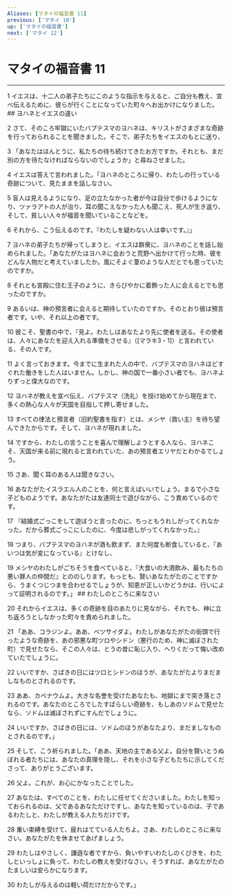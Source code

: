 ```yaml
---
Aliases: [マタイの福音書 11]
previous: ['マタイ 10']
up: ['マタイの福音書']
next: ['マタイ 12']
---
```

# マタイの福音書 11

***




1 
イエスは、十二人の弟子たちにこのような指示を与えると、ご自分も教え、宣べ伝えるために、彼らが行くことになっていた町々へお出かけになりました。 ## ヨハネとイエスの違い 



2 
さて、そのころ牢獄にいたバプテスマのヨハネは、キリストがさまざまな奇跡を行っておられることを聞きました。そこで、弟子たちをイエスのもとに送り、 



3 
「あなたはほんとうに、私たちの待ち続けてきたお方ですか。それとも、まだ別の方を待たなければならないのでしょうか」と尋ねさせました。 



4 
イエスは答えて言われました。「ヨハネのところに帰り、わたしの行っている奇跡について、見たままを話しなさい。 



5 
盲人は見えるようになり、足の立たなかった者が今は自分で歩けるようになり、ツァラアトの人が治り、耳の聞こえなかった人も聞こえ、死人が生き返り、そして、貧しい人々が福音を聞いていることなどを。 



6 
それから、こう伝えるのです。『わたしを疑わない人は幸いです。』」 



7 
ヨハネの弟子たちが帰ってしまうと、イエスは群衆に、ヨハネのことを話し始められました。「あなたがたはヨハネに会おうと荒野へ出かけて行った時、彼をどんな人物だと考えていましたか。風にそよぐ葦のような人だとでも思っていたのですか。 



8 
それとも宮殿に住む王子のように、きらびやかに着飾った人に会えるとでも思ったのですか。 



9 
あるいは、神の預言者に会えると期待していたのですか。そのとおり彼は預言者です。いや、それ以上の者です。 



10 
彼こそ、聖書の中で、『見よ。わたしはあなたより先に使者を送る。その使者は、人々にあなたを迎え入れる準備をさせる』（[マラキ3・1]）と言われている、その人です。 



11 
よく言っておきます。今までに生まれた人の中で、バプテスマのヨハネほどすぐれた働きをした人はいません。しかし、神の国で一番小さい者でも、ヨハネよりずっと偉大なのです。 



12 
ヨハネが教えを宣べ伝え、バプテスマ（洗礼）を授け始めてから現在まで、多くの熱心な人々が天国を目指して押し寄せました。 



13 
すべての律法と預言者（旧約聖書を指す）とは、メシヤ（救い主）を待ち望んできたからです。そして、ヨハネが現れました。 



14 
ですから、わたしの言うことを喜んで理解しようとする人なら、ヨハネこそ、天国が来る前に現れると言われていた、あの預言者エリヤだとわかるでしょう。 



15 
さあ、聞く耳のある人は聞きなさい。 



16 
あなたがたイスラエル人のことを、何と言えばいいでしょう。まるで小さな子どものようです。あなたがたは友達同士で遊びながら、こう責めているのです。 



17 
『結婚式ごっこをして遊ぼうと言ったのに、ちっともうれしがってくれなかった。だから葬式ごっこにしたのに、今度は悲しがってくれなかった。』 



18 
つまり、バプテスマのヨハネが酒も飲まず、また何度も断食していると、『あいつは気が変になっている』とけなし、 



19 
メシヤのわたしがごちそうを食べていると、『大食いの大酒飲み、最もたちの悪い罪人の仲間だ』とののしります。もっとも、賢いあなたがたのことですから、うまくつじつまを合わせるでしょうが、知恵が正しいかどうかは、行いによって証明されるのです。」 ## わたしのところに来なさい 



20 
それからイエスは、多くの奇跡を目のあたりに見ながら、それでも、神に立ち返ろうとしなかった町々を責められました。 



21 
「ああ、コラジンよ。ああ、ベツサイダよ。わたしがあなたがたの街頭で行ったような奇跡を、あの邪悪な町ツロやシドン（悪行のため、神に滅ぼされた町）で見せたなら、そこの人々は、とうの昔に恥じ入り、へりくだって悔い改めていたでしょうに。 



22 
いいですか、さばきの日にはツロとシドンのほうが、あなたがたよりまだましなものとされるのです。 



23 
ああ、カペナウムよ。大きな名誉を受けたあなたも、地獄にまで突き落とされるのです。あなたのところでしたすばらしい奇跡を、もしあのソドムで見せたなら、ソドムは滅ぼされずにすんだでしょうに。 



24 
いいですか、さばきの日には、ソドムのほうがあなたより、まだましなものとされるのです。」 



25 
そして、こう祈られました。「ああ、天地の主である父よ。自分を賢いとうぬぼれる者たちには、あなたの真理を隠し、それを小さな子どもたちに示してくださって、ありがとうございます。 



26 
父よ。これが、お心にかなったことでした。 



27 
あなたは、すべてのことを、わたしに任せてくださいました。わたしを知っておられるのは、父であるあなただけですし、あなたを知っているのは、子であるわたしと、わたしが教える人たちだけです。 



28 
重い束縛を受けて、疲れはてている人たちよ。さあ、わたしのところに来なさい。あなたがたを休ませてあげましょう。 



29 
わたしはやさしく、謙遜な者ですから、負いやすいわたしのくびきを、わたしといっしょに負って、わたしの教えを受けなさい。そうすれば、あなたがたのたましいは安らかになります。 



30 
わたしが与えるのは軽い荷だけだからです。」
